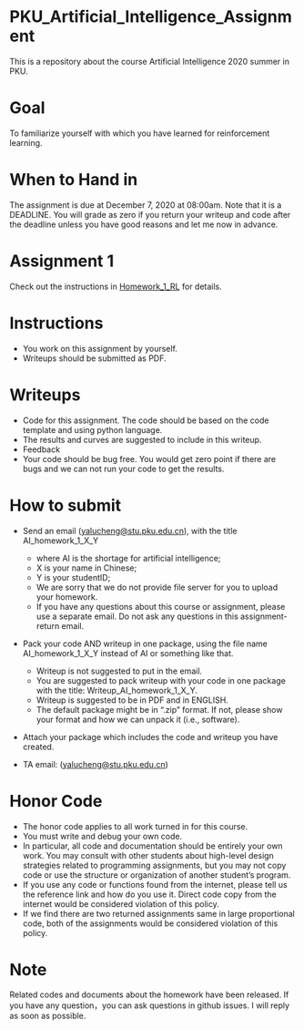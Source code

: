 # PKU_Artificial_Intelligence_Assignment

This is a repository about the course Artificial Intelligence 2020 summer in PKU.

# Goal

To familiarize yourself with which you have learned for reinforcement learning. 

# When to Hand in

The assignment is due at December 7, 2020 at 08:00am. Note that it is a DEADLINE. You will grade as zero if you return your writeup and code after the deadline unless you have good reasons and let me now in advance.

# Assignment 1
  Check out the instructions in [Homework_1_RL](Homework_1_RL.docx) for details.

# Instructions 

- You work on this assignment by yourself. 
- Writeups should be submitted as PDF. 

# Writeups

- Code for this assignment. The code should be based on the code template and using python language.
- The results and curves are suggested to include in this writeup.
- Feedback
- Your code should be bug free. You would get zero point if there are bugs and we can not run your code to get the results.

# How to submit 

- Send an email (yalucheng@stu.pku.edu.cn), with the title AI_homework_1_X_Y

  - where AI is the shortage for artificial intelligence; 
  - X is your name in Chinese; 
  - Y is your studentID; 
  - We are sorry that we do not provide file server for you to upload your homework.
  - If you have any questions about this course or assignment, please use a separate email. Do not ask any questions in this assignment-return email.

- Pack your code AND writeup in one package, using the file name AI_homework_1_X_Y instead of AI or something like that. 

  - Writeup is not suggested to put in the email. 
  - You are suggested to pack writeup with your code in one package with the title: Writeup_AI_homework_1_X_Y.
  - Writeup is suggested to be in PDF and in ENGLISH. 
  - The default package might be in “.zip” format. If not, please show your format and how we can unpack it (i.e., software).  

- Attach your package which includes the code and writeup you have created. 

- TA email: (yalucheng@stu.pku.edu.cn)

  
# Honor Code 
- The honor code applies to all work turned in for this course. 
- You must write and debug your own code. 
- In particular, all code and documentation should be entirely your own work. You may consult with other students about high-level design strategies related to programming assignments, but you may not copy code or use the structure or organization of another student’s program. 
- If you use any code or functions found from the internet, please tell us the reference link and how do you use it. Direct code copy from the internet would be considered violation of this policy.
- If we find there are two returned assignments same in large proportional code, both of the assignments would be considered violation of this policy.

# Note
Related codes and documents about the homework have been released. If you have any question，you can ask questions in github issues. I will reply as soon as possible.
